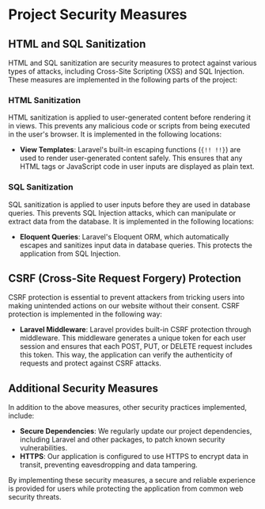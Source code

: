 # Project Security Measures

## HTML and SQL Sanitization
HTML and SQL sanitization are security measures to protect against various types of attacks, including Cross-Site Scripting (XSS) and SQL Injection. These measures are implemented in the following parts of the project:

### HTML Sanitization
HTML sanitization is applied to user-generated content before rendering it in views. This prevents any malicious code or scripts from being executed in the user's browser. It is implemented in the following locations:
- **View Templates**: Laravel's built-in escaping functions (`{!! !!}`) are used to render user-generated content safely. This ensures that any HTML tags or JavaScript code in user inputs are displayed as plain text.

### SQL Sanitization
SQL sanitization is applied to user inputs before they are used in database queries. This prevents SQL Injection attacks, which can manipulate or extract data from the database. It is implemented in the following locations:
- **Eloquent Queries**: Laravel's Eloquent ORM, which automatically escapes and sanitizes input data in database queries. This protects the application from SQL Injection.

## CSRF (Cross-Site Request Forgery) Protection
CSRF protection is essential to prevent attackers from tricking users into making unintended actions on our website without their consent. CSRF protection is implemented in the following way:
- **Laravel Middleware**: Laravel provides built-in CSRF protection through middleware. This middleware generates a unique token for each user session and ensures that each POST, PUT, or DELETE request includes this token. This way, the application can verify the authenticity of requests and protect against CSRF attacks.

## Additional Security Measures
In addition to the above measures, other security practices implemented, include:
- **Secure Dependencies**: We regularly update our project dependencies, including Laravel and other packages, to patch known security vulnerabilities.
- **HTTPS**: Our application is configured to use HTTPS to encrypt data in transit, preventing eavesdropping and data tampering.

By implementing these security measures, a secure and reliable experience is provided for users while protecting the application from common web security threats.

